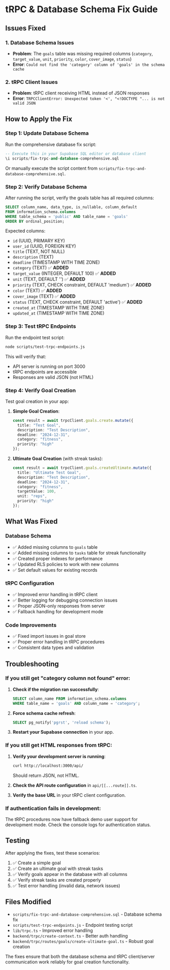 # tRPC & Database Schema Fix Guide

## Issues Fixed

### 1. Database Schema Issues
- **Problem**: The `goals` table was missing required columns (`category`, `target_value`, `unit`, `priority`, `color`, `cover_image`, `status`)
- **Error**: `Could not find the 'category' column of 'goals' in the schema cache`

### 2. tRPC Client Issues  
- **Problem**: tRPC client receiving HTML instead of JSON responses
- **Error**: `TRPCClientError: Unexpected token '<', "<!DOCTYPE "... is not valid JSON`

## How to Apply the Fix

### Step 1: Update Database Schema

Run the comprehensive database fix script:

```sql
-- Execute this in your Supabase SQL editor or database client
\i scripts/fix-trpc-and-database-comprehensive.sql
```

Or manually execute the script content from `scripts/fix-trpc-and-database-comprehensive.sql`.

### Step 2: Verify Database Schema

After running the script, verify the goals table has all required columns:

```sql
SELECT column_name, data_type, is_nullable, column_default
FROM information_schema.columns 
WHERE table_schema = 'public' AND table_name = 'goals'
ORDER BY ordinal_position;
```

Expected columns:
- `id` (UUID, PRIMARY KEY)
- `user_id` (UUID, FOREIGN KEY)
- `title` (TEXT, NOT NULL)
- `description` (TEXT)
- `deadline` (TIMESTAMP WITH TIME ZONE)
- `category` (TEXT) ✅ **ADDED**
- `target_value` (INTEGER, DEFAULT 100) ✅ **ADDED**
- `unit` (TEXT, DEFAULT '') ✅ **ADDED**
- `priority` (TEXT, CHECK constraint, DEFAULT 'medium') ✅ **ADDED**
- `color` (TEXT) ✅ **ADDED**
- `cover_image` (TEXT) ✅ **ADDED**
- `status` (TEXT, CHECK constraint, DEFAULT 'active') ✅ **ADDED**
- `created_at` (TIMESTAMP WITH TIME ZONE)
- `updated_at` (TIMESTAMP WITH TIME ZONE)

### Step 3: Test tRPC Endpoints

Run the endpoint test script:

```bash
node scripts/test-trpc-endpoints.js
```

This will verify that:
- API server is running on port 3000
- tRPC endpoints are accessible
- Responses are valid JSON (not HTML)

### Step 4: Verify Goal Creation

Test goal creation in your app:

1. **Simple Goal Creation**:
   ```typescript
   const result = await trpcClient.goals.create.mutate({
     title: "Test Goal",
     description: "Test Description", 
     deadline: "2024-12-31",
     category: "fitness",
     priority: "high"
   });
   ```

2. **Ultimate Goal Creation** (with streak tasks):
   ```typescript
   const result = await trpcClient.goals.createUltimate.mutate({
     title: "Ultimate Test Goal",
     description: "Test Description",
     deadline: "2024-12-31", 
     category: "fitness",
     targetValue: 100,
     unit: "reps",
     priority: "high"
   });
   ```

## What Was Fixed

### Database Schema
- ✅ Added missing columns to `goals` table
- ✅ Added missing columns to `tasks` table for streak functionality
- ✅ Created proper indexes for performance
- ✅ Updated RLS policies to work with new columns
- ✅ Set default values for existing records

### tRPC Configuration
- ✅ Improved error handling in tRPC client
- ✅ Better logging for debugging connection issues
- ✅ Proper JSON-only responses from server
- ✅ Fallback handling for development mode

### Code Improvements
- ✅ Fixed import issues in goal store
- ✅ Proper error handling in tRPC procedures
- ✅ Consistent data types and validation

## Troubleshooting

### If you still get "category column not found" error:

1. **Check if the migration ran successfully**:
   ```sql
   SELECT column_name FROM information_schema.columns 
   WHERE table_name = 'goals' AND column_name = 'category';
   ```

2. **Force schema cache refresh**:
   ```sql
   SELECT pg_notify('pgrst', 'reload schema');
   ```

3. **Restart your Supabase connection** in your app.

### If you still get HTML responses from tRPC:

1. **Verify your development server is running**:
   ```bash
   curl http://localhost:3000/api/
   ```
   Should return JSON, not HTML.

2. **Check the API route configuration** in `api/[[...route]].ts`.

3. **Verify the base URL** in your tRPC client configuration.

### If authentication fails in development:

The tRPC procedures now have fallback demo user support for development mode. Check the console logs for authentication status.

## Testing

After applying the fixes, test these scenarios:

1. ✅ Create a simple goal
2. ✅ Create an ultimate goal with streak tasks  
3. ✅ Verify goals appear in the database with all columns
4. ✅ Verify streak tasks are created properly
5. ✅ Test error handling (invalid data, network issues)

## Files Modified

- `scripts/fix-trpc-and-database-comprehensive.sql` - Database schema fix
- `scripts/test-trpc-endpoints.js` - Endpoint testing script
- `lib/trpc.ts` - Improved error handling
- `backend/trpc/create-context.ts` - Better auth handling
- `backend/trpc/routes/goals/create-ultimate-goal.ts` - Robust goal creation

The fixes ensure that both the database schema and tRPC client/server communication work reliably for goal creation functionality.
